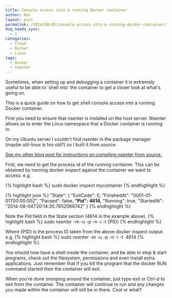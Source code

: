```yaml
---
title: Console access into a running Docker container
author: Kev
layout: post
permalink: /2014/08/05/console-access-into-a-running-docker-container/
dsq_needs_sync:
  - 1
categories:
  - Cloud
  - Docker
  - Linux
tags:
  - docker
  - nsenter
---
```

Sometimes, when setting up and debugging a container it is extremely useful to be able to 'shell into' the container to get a closer look at what's going on.

This is a quick guide on how to get shell console access into a running Docker container.

First you need to ensure that nsenter is installed on the host server. Nsenter allows us to enter the Linux namespace that a Docker container is running in.

On my Ubuntu server I couldn't find nsenter in the package manager (maybe util-linux is too old?) so I built it from source.

[See my other blog post for instructions on compiling nsenter from source.][1]

First, we need to get the process id of the running container. This can be obtained by running docker inspect against the container we want to access. e.g.

{% highlight bash %}
sudo docker inspect mycontainer
{% endhighlight %}

{% highlight json %}
    "State": {
    "ExitCode": 0,
    "FinishedAt": "0001-01-01T00:00:00Z",
    "Paused": false,
    <strong>"Pid": 4614,</strong>
    "Running": true,
    "StartedAt": "2014-08-04T20:14:30.785206674Z"
    }
{% endhighlight %}

Note the Pid field in the State section (4614 in the example above).
{% highlight bash %}
    sudo nsenter -m -u -p -n -i -t {PID}
{% endhighlight %}

Where {PID} is the process ID taken from the above docker inspect output. e.g.
{% highlight bash %}
    sudo nsenter -m -u -p -n -i -t  4614
{% endhighlight %}

You should now have a shell inside the container, and be able to stop & start programs, check out the filesystem, permissions and even install extra applications. Just remember that if you kill the program that the docker RUN command started then the container will exit.

When you're done snooping around the container, just type exit or Ctrl-d to exit from the container. The container will continue to run and any changes you made within the container will still be in there. Cool or what?

 [1]: http://www.kevssite.com/2014/08/05/install-nsenter-from-source/ "Install nsenter from source"
